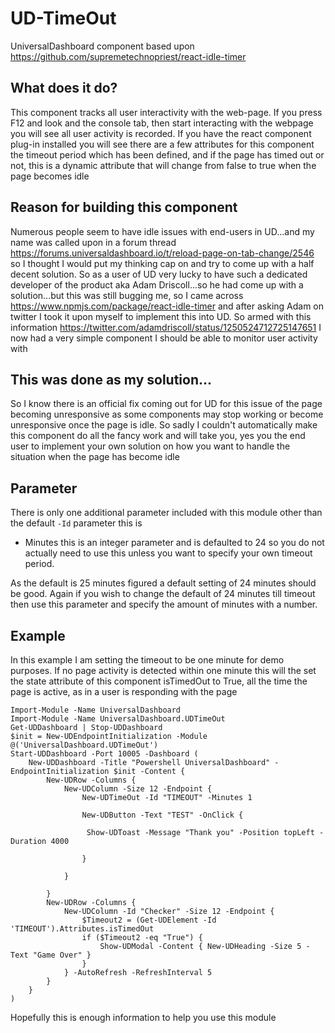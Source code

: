# UD-TimeOut
UniversalDashboard component based upon https://github.com/supremetechnopriest/react-idle-timer

## What does it do?
 This component tracks all user interactivity with the web-page. If you press F12 and look and the console tab, then start interacting
 with the webpage you will see all user activity is recorded.  If you have the react component plug-in installed you will see there
 are a few attributes for this component the timeout period which has been defined, and if the page has timed out or not, this is a
 dynamic attribute that will change from false to true when the page becomes idle

## Reason for building this component
 Numerous people seem to have idle issues with end-users in UD...and my name was called upon in a forum thread https://forums.universaldashboard.io/t/reload-page-on-tab-change/2546
 so I thought I would put my thinking cap on and try to come up with a half decent solution.  So as a user of UD very lucky to have
 such a dedicated developer of the product aka Adam Driscoll...so he had come up with a solution...but this was still bugging me, so
 I came across https://www.npmjs.com/package/react-idle-timer and after asking Adam on twitter I took it upon myself to implement
 this into UD. So armed with this information https://twitter.com/adamdriscoll/status/1250524712725147651 I now had a very simple
 component I should be able to monitor user activity with
 
## This was done as my solution...
 So I know there is an official fix coming out for UD for this issue of the page becoming unresponsive as some components may stop
 working or become unresponsive once the page is idle. So sadly I couldn't automatically make this component do all the fancy work
 and will take you, yes you the end user to implement your own solution on how you want to handle the situation when the page
 has become idle

## Parameter
 There is only one additional parameter included with this module other than the default ```-Id``` parameter this is
 
 * Minutes this is an integer parameter and is defaulted to 24 so you do not actually need to use this unless you want to specify 
 your own timeout period.
 
  As the default is 25 minutes figured a default setting of 24 minutes should be good. Again if you wish to change the default of 24 minutes
  till timeout then use this parameter and specify the amount of minutes with a number.
  
## Example
In this example I am setting the timeout to be one minute for demo purposes. If no page activity is detected within one minute this
will the set the state attribute of this component isTimedOut to True, all the time the page is active, as in a user is responding
with the page 

```
Import-Module -Name UniversalDashboard
Import-Module -Name UniversalDashboard.UDTimeOut
Get-UDDashboard | Stop-UDDashboard
$init = New-UDEndpointInitialization -Module @('UniversalDashboard.UDTimeOut')
Start-UDDashboard -Port 10005 -Dashboard (
    New-UDDashboard -Title "Powershell UniversalDashboard" -EndpointInitialization $init -Content {
        New-UDRow -Columns {
            New-UDColumn -Size 12 -Endpoint {
                New-UDTimeOut -Id "TIMEOUT" -Minutes 1

                New-UDButton -Text "TEST" -OnClick {

                 Show-UDToast -Message "Thank you" -Position topLeft -Duration 4000

                }

            }

        }
        New-UDRow -Columns {
            New-UDColumn -Id "Checker" -Size 12 -Endpoint {
                $Timeout2 = (Get-UDElement -Id 'TIMEOUT').Attributes.isTimedOut
                if ($Timeout2 -eq "True") {
                    Show-UDModal -Content { New-UDHeading -Size 5 -Text "Game Over" }
                }
            } -AutoRefresh -RefreshInterval 5
        }
    }
)

```

  Hopefully this is enough information to help you use this module
  
  
